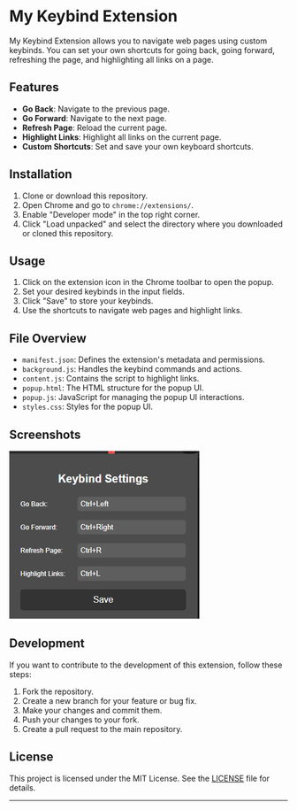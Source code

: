 # My Keybind Extension

My Keybind Extension allows you to navigate web pages using custom keybinds. You can set your own shortcuts for going back, going forward, refreshing the page, and highlighting all links on a page.

## Features

- **Go Back**: Navigate to the previous page.
- **Go Forward**: Navigate to the next page.
- **Refresh Page**: Reload the current page.
- **Highlight Links**: Highlight all links on the current page.
- **Custom Shortcuts**: Set and save your own keyboard shortcuts.

## Installation

1. Clone or download this repository.
2. Open Chrome and go to `chrome://extensions/`.
3. Enable "Developer mode" in the top right corner.
4. Click "Load unpacked" and select the directory where you downloaded or cloned this repository.

## Usage

1. Click on the extension icon in the Chrome toolbar to open the popup.
2. Set your desired keybinds in the input fields.
3. Click "Save" to store your keybinds.
4. Use the shortcuts to navigate web pages and highlight links.

## File Overview

- `manifest.json`: Defines the extension's metadata and permissions.
- `background.js`: Handles the keybind commands and actions.
- `content.js`: Contains the script to highlight links.
- `popup.html`: The HTML structure for the popup UI.
- `popup.js`: JavaScript for managing the popup UI interactions.
- `styles.css`: Styles for the popup UI.

## Screenshots

![Popup UI](image.png)

## Development

If you want to contribute to the development of this extension, follow these steps:

1. Fork the repository.
2. Create a new branch for your feature or bug fix.
3. Make your changes and commit them.
4. Push your changes to your fork.
5. Create a pull request to the main repository.

## License

This project is licensed under the MIT License. See the [LICENSE](LICENSE) file for details.

---


